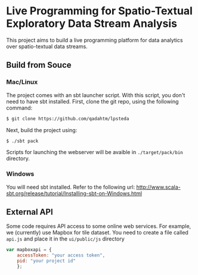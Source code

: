 # Live Programming for Spatio-Textual Exploratory Data Stream Analysis

This project aims to build a live programming platform for data analytics over spatio-textual data streams.  

## Build from Souce
### Mac/Linux
The project comes with an sbt launcher script. With this script, you don't need to have sbt installed. First, clone the git repo, using the following command: 
```sh
$ git clone https://github.com/qadahtm/lpsteda
```
Next, build the project using:
```sh
$ ./sbt pack
```
Scripts for launching the webserver will be avaible in `./target/pack/bin` directory.
### Windows
You will need sbt installed. Refer to the following url: http://www.scala-sbt.org/release/tutorial/Installing-sbt-on-Windows.html

## External API
Some code requires API access to some online web services. For example, we (currently) use  Mapbox for tile dataset. You need to create a file called `api.js` and place it in the `ui/public/js` directory
```javascript
var mapboxapi = {
	accessToken: "your access token",
	pid: "your project id"
	};
```